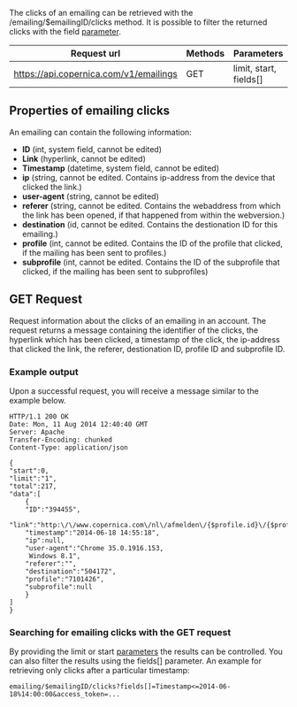 The clicks of an emailing can be retrieved with the
/emailing/\$emailingID/clicks method. It is possible to filter the
returned clicks with the field
[parameter](./rest-api-parameters.md).

| Request url | Methods | Parameters |
| --- | --- | --- |
| https://api.copernica.com/v1/emailings | GET | limit, start, fields[] |

Properties of emailing clicks
-----------------------------

An emailing can contain the following information:

-   **ID** (int, system field, cannot be edited)
-   **Link** (hyperlink, cannot be edited)
-   **Timestamp** (datetime, system field, cannot be edited)
-   **ip** (string, cannot be edited. Contains ip-address from the
    device that clicked the link.)
-   **user-agent** (string, cannot be edited)
-   **referer** (string, cannot be edited. Contains the webaddress from
    which the link has been opened, if that happened from within the
    webversion.)
-   **destination** (id, cannot be edited. Contains the destionation ID
    for this emailing.)
-   **profile** (int, cannot be edited. Contains the ID of the profile
    that clicked, if the mailing has been sent to profiles.)
-   **subprofile** (int, cannot be edited. Contains the ID of the
    subprofile that clicked, if the mailing has been sent to
    subprofiles)

GET Request
-----------

Request information about the clicks of an emailing in an account. The
request returns a message containing the identifier of the clicks, the
hyperlink which has been clicked, a timestamp of the click, the
ip-address that clicked the link, the referer, destionation ID, profile
ID and subprofile ID.

### Example output

Upon a successful request, you will receive a message similar to the
example below.

```
HTTP/1.1 200 OK
Date: Mon, 11 Aug 2014 12:40:40 GMT 
Server: Apache 
Transfer-Encoding: chunked 
Content-Type: application/json 

{
"start":0,
"limit":"1",
"total":217,
"data":[
    {
    "ID":"394455",
    "link":"http:\/\/www.copernica.com\/nl\/afmelden\/{$profile.id}\/{$profile.code}\/",
    "timestamp":"2014-06-18 14:55:18",
    "ip":null,
    "user-agent":"Chrome 35.0.1916.153,
     Windows 8.1",
    "referer":"",
    "destination":"504172",
    "profile":"7101426",
    "subprofile":null
    }
]
}
```

### Searching for emailing clicks with the GET request

By providing the limit or start
[parameters](./rest-api-parameters.md)
the results can be controlled. You can also filter the results using the
fields[] parameter. An example for retrieving only clicks after a
particular timestamp:

```
emailing/$emailingID/clicks?fields[]=Timestamp<=2014-06-18%14:00:00&access_token=...
```
